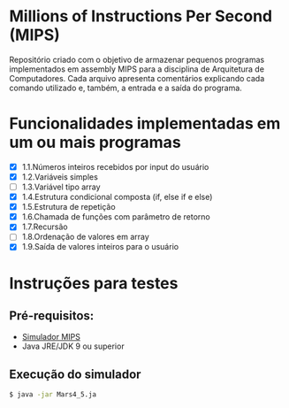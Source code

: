 # Millions of Instructions Per Second (MIPS)

Repositório criado com o objetivo de armazenar pequenos programas implementados em assembly MIPS para a disciplina de Arquitetura de Computadores. Cada arquivo apresenta comentários explicando cada comando utilizado e, também, a entrada e a saída do programa.

# Funcionalidades implementadas em um ou mais programas
- [x] 1.1.Números inteiros recebidos por input do usuário
- [x] 1.2.Variáveis simples
- [ ] 1.3.Variável tipo array
- [x] 1.4.Estrutura condicional composta (if, else if e else)
- [x] 1.5.Estrutura de repetição
- [x] 1.6.Chamada de funções com parâmetro de retorno
- [x] 1.7.Recursão
- [ ] 1.8.Ordenação de valores em array
- [x] 1.9.Saída de valores inteiros para o usuário

# Instruções para testes
## Pré-requisitos:
- [Simulador MIPS](https://courses.missouristate.edu/KenVollmar/MARS/MARS_4_5_Aug2014)
- Java JRE/JDK 9 ou superior
## Execução do simulador
```bash
$ java -jar Mars4_5.ja 
```
